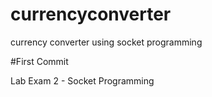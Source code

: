 # currencyconverter
currency converter using socket programming


#First Commit

Lab Exam 2 - Socket Programming